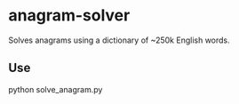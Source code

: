 # anagram-solver

Solves anagrams using a dictionary of ~250k English words.

## Use 

  python solve_anagram.py <letters>
  

